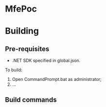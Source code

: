 
MfePoc
======

Building
========

Pre-requisites
--------------

* .NET SDK specified in global.json.

To build:

1. Open CommandPrompt.bat as administrator;
2. ...


Build commands
--------------
